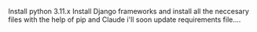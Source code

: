 Install python 3.11.x
Install Django frameworks
and install all the neccesary files with the help of pip and Claude
i'll soon update requirements file....
